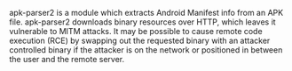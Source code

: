 apk-parser2 is a module which extracts Android Manifest info from an APK file. apk-parser2 downloads binary resources over HTTP, which leaves it vulnerable to MITM attacks. It may be possible to cause remote code execution (RCE) by swapping out the requested binary with an attacker controlled binary if the attacker is on the network or positioned in between the user and the remote server.